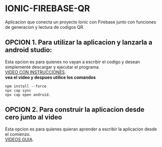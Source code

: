 # IONIC-FIREBASE-QR
Aplicacion que conecta un proyecto Ionic con Firebase junto con funciones de generacion y lectura de codigos QR.



  
## OPCION 1. Para utilizar la aplicacion y lanzarla a android studio:
Esta opcion es para quienes no vayan a escribir el codigo y desean simplemente descargar y ejecutar el programa.  
[ VIDEO CON INSTRUCCIONES](https://www.youtube.com/watch?v=F7Hya5_CSFk&ab_channel=VicenteFelipe).  
**vea el video y despues utilice los comandos**
```
npm install --force
npx cap sync
npx cap open android.
```

## OPCION 2. Para construir la aplicacion desde cero junto al video  
Esta opcion es para quienes quieran aprender a escribir la aplicacion desde el comienzo.  
[ VIDEOS GUIA](https://www.youtube.com/watch?v=LB16dEQpWDU&list=PLr60Z_oWdYdUzedWICErzxIOkObvmppTe&index=2&ab_channel=VicenteFelipe).





